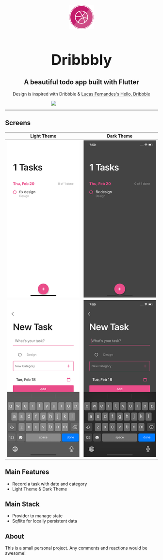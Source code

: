 <div align="center">
  <div style="align-items: center; width: 300px;">
    <img src="pub_assets/dribbble.png" width="80" height="80" />
    <h1 align="center" style="font-size: 48px; font-weight: bold;">Dribbbly</h1>
  </div>
  <h2 align="center">A beautiful todo app built with Flutter
  </h2>

  Design is inspired with Dribbble & [Lucas Fernandes's Hello, Dribbble](https://dribbble.com/shots/5788100-Hello-Dribbble)

</div>

<div align="center">
  <div style="align-items: center; display: flex; justify-content: center;">
    <img src="pub_assets/gif/dribbbly.gif" width="200">
  </div>
</div>

---

## Screens

| Light Theme                                         | Dark Theme                                          |
| --------------------------------------------------- | --------------------------------------------------- |
| <img src="pub_assets/screenshots/screenshot_1.png"> | <img src="pub_assets/screenshots/screenshot_3.png"> |
| <img src="pub_assets/screenshots/screenshot_2.png"> | <img src="pub_assets/screenshots/screenshot_4.png"> |


## Main Features
- Record a task with date and category
- Light Theme & Dark Theme

## Main Stack
- Provider to manage state
- Sqflite for locally persistent data

## About

This is a small personal project. Any comments and reactions would be awesome!
